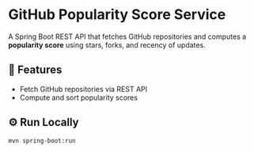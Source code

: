 # GitHub Popularity Score Service

A Spring Boot REST API that fetches GitHub repositories and computes a **popularity score** using stars, forks, and recency of updates.

## 🚀 Features
- Fetch GitHub repositories via REST API  
- Compute and sort popularity scores

## ⚙️ Run Locally
```bash
mvn spring-boot:run
```
